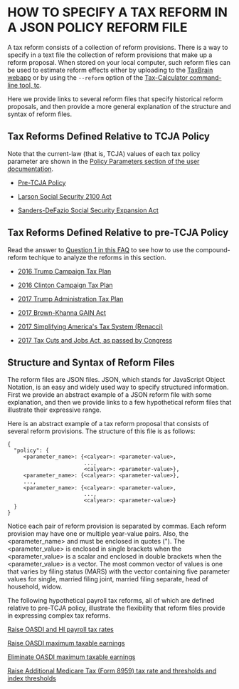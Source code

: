 # HOW TO SPECIFY A TAX REFORM IN A JSON POLICY REFORM FILE

A tax reform consists of a collection of reform provisions.  There is
a way to specify in a text file the collection of reform provisions
that make up a reform proposal.  When stored on your local computer,
such reform files can be used to estimate reform effects either by
uploading to the [TaxBrain webapp](https://www.ospc.org/taxbrain/file/)
or by using the `--reform` option of the [Tax-Calculator command-line
tool,
tc](https://PSLmodels.github.io/Tax-Calculator/index.html#cli).

Here we provide links to several reform files that specify historical
reform proposals, and then provide a more general explanation of the
structure and syntax of reform files.

## Tax Reforms Defined Relative to TCJA Policy

Note that the current-law (that is, TCJA) values of each tax policy
parameter are shown in the [Policy Parameters section of the user
documentation](https://PSLmodels.github.io/Tax-Calculator/index.html#pol).

- [Pre-TCJA Policy](2017_law.json)

- [Larson Social Security 2100 Act](Larson2019.json)

- [Sanders-DeFazio Social Security Expansion Act](SandersDeFazio.json)

## Tax Reforms Defined Relative to pre-TCJA Policy

Read the answer to [Question 1 in this
FAQ](https://github.com/PSLmodels/Tax-Calculator/issues/1830)
to see how to use the compound-reform techique to analyze the reforms
in this section.

- [2016 Trump Campaign Tax Plan](Trump2016.json)

- [2016 Clinton Campaign Tax Plan](Clinton2016.json)

- [2017 Trump Administration Tax Plan](Trump2017.json)

- [2017 Brown-Khanna GAIN Act](BrownKhanna.json)

- [2017 Simplifying America's Tax System (Renacci)](Renacci.json)

- [2017 Tax Cuts and Jobs Act, as passed by Congress](TCJA.json)

## Structure and Syntax of Reform Files

The reform files are JSON files.  JSON, which stands for JavaScript
Object Notation, is an easy and widely used way to specify structured
information.  First we provide an abstract example of a JSON reform
file with some explanation, and then we provide links to a few
hypothetical reform files that illustrate their expressive range.

Here is an abstract example of a tax reform proposal that consists of
several reform provisions.  The structure of this file is as follows:

```
{
  "policy": {
     <parameter_name>: {<calyear>: <parameter-value>,
                        ...,
                        <calyear>: <parameter-value>},
     <parameter_name>: {<calyear>: <parameter-value>},
     ...,
     <parameter_name>: {<calyear>: <parameter-value>,
                        ...,
                        <calyear>: <parameter-value>}
  }
}
```

Notice each pair of reform provision is separated by commas.
Each reform provision may have one or multiple year-value pairs.
Also, the <parameter_name> and <calyear> must be enclosed in quotes (").
The <parameter_value> is enclosed in single brackets when
the <parameter_value> is a scalar and enclosed in double brackets when
the <parameter_value> is a vector.  The most common vector of values
is one that varies by filing status (MARS) with the vector containing
five parameter values for single, married filing joint, married filing
separate, head of household, widow.

The following hypothetical payroll tax reforms, all of which are
defined relative to pre-TCJA policy, illustrate the flexibility that
reform files provide in expressing complex tax reforms.

[Raise OASDI and HI payroll tax rates](ptaxes0.json)

[Raise OASDI maximum taxable earnings](ptaxes1.json)

[Eliminate OASDI maximum taxable earnings](ptaxes2.json)

[Raise Additional Medicare Tax (Form 8959) tax rate and
thresholds and index thresholds](ptaxes3.json)
